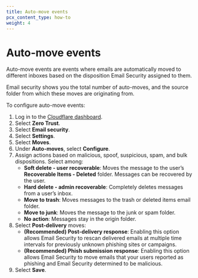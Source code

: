 ```yaml
---
title: Auto-move events
pcx_content_type: how-to
weight: 4
---
```


# Auto-move events

Auto-move events are events where emails are automatically moved to different inboxes based on the disposition Email Security assigned to them.

Email security shows you the total number of auto-moves, and the source folder from which these moves are originating from.

To configure auto-move events:

1. Log in to the [Cloudflare dashboard](https://dash.cloudflare.com/).
2. Select **Zero Trust**.
3. Select **Email security**.
4. Select **Settings**.
5. Select **Moves**.
6. Under **Auto-moves**, select **Configure**.
7. Assign actions based on malicious, spoof, suspicious, spam, and bulk dispositions. Select among:
   - **Soft delete - user recoverable**: Moves the message to the user’s **Recoverable Items - Deleted** folder. Messages can be recovered by the user.
   - **Hard delete - admin recoverable**: Completely deletes messages from a user’s inbox.
   - **Move to trash**: Moves messages to the trash or deleted items email folder.
   - **Move to junk**: Moves the message to the junk or spam folder.
   - **No action**: Messages stay in the origin folder.
8. Select **Post-delivery** moves:
   - **(Recommended) Post-delivery response**: Enabling this option allows Email Security to rescan delivered emails at multiple time intervals for previously unknown phishing sites or campaigns.
   - **(Recommended) Phish submission response**: Enabling this option allows Email Security to move emails that your users reported as phishing and Email Security determined to be malicious.
9. Select **Save**.